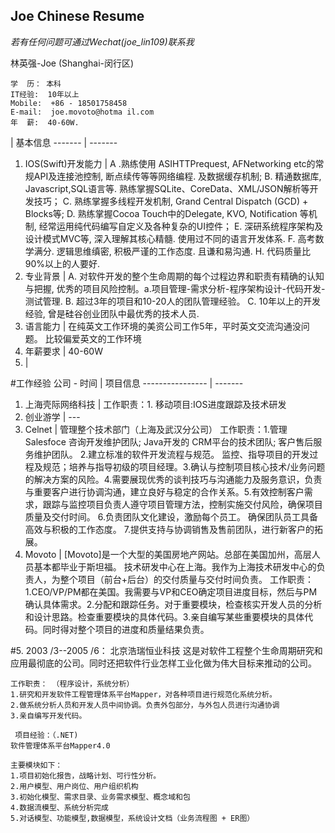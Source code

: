 ## Joe Chinese Resume

*若有任何问题可通过Wechat(joe_lin109)联系我*

林英强-Joe    (Shanghai-闵行区)
```
学  历： 本科
IT经验:  10年以上 
Mobile:  +86 - 18501758458
E-mail:  joe.movoto@hotma il.com
年  薪:  40-60W.
```


 | 基本信息
------- | -------
1. IOS(Swift)开发能力 | A .熟练使用 ASIHTTPrequest, AFNetworking etc的常规API及连接池控制, 断点续传等等网络编程. 及数据缓存机制;  B. 精通数据库, Javascript,SQL语言等. 熟练掌握SQLite、CoreData、XML/JSON解析等开发技巧； C. 熟练掌握多线程开发机制, Grand Central Dispatch (GCD) + Blocks等;  D. 熟练掌握Cocoa Touch中的Delegate, KVO, Notification 等机制, 经常运用纯代码编写自定义及各种复杂的UI控件； E. 深研系统程序架构及设计模式MVC等, 深入理解其核心精髓. 使用过不同的语言开发体系.                                                 F. 高考数学满分. 逻辑思维缜密, 积极严谨的工作态度. 且谦和易沟通.                                   H. 代码质量比90%以上的人要好. 
2. 专业背景 | A. 对软件开发的整个生命周期的每个过程边界和职责有精确的认知与把握, 优秀的项目风险控制。a.项目管理-需求分析-程序架构设计-代码开发-测试管理.        B. 超过3年的项目和10-20人的团队管理经验。                  C. 10年以上的开发经验, 曾是硅谷创业团队中最优秀的技术人员. 
3. 语言能力 | 在纯英文工作环境的美资公司工作5年，平时英文交流沟通没问题。 比较偏爱英文的工作环境
4. 年薪要求 | 40-60W
5.  | 


 




#工作经验
公司 - 时间 | 项目信息
---------------- | -------
1. 上海壳际网络科技    | 工作职责：1.  移动项目:IOS进度跟踪及技术研发  
2. 创业游学    |  --- 
3. Celnet  | 管理整个技术部门（上海及武汉分公司） 工作职责：1.管理 Salesfoce 咨询开发维护团队; Java开发的 CRM平台的技术团队; 客户售后服务维护团队。 2.建立标准的软件开发流程与规范。 监控、指导项目的开发过程及规范；培养与指导初级的项目经理。3.确认与控制项目核心技术/业务问题的解决方案的风险。4.需要展现优秀的谈判技巧与沟通能力及服务意识，负责与重要客户进行协调沟通，建立良好与稳定的合作关系。5.有效控制客户需求，跟踪与监控项目负责人遵守项目管理方法，控制实施交付风险，确保项目质量及交付时间。 6.负责团队文化建设，激励每个员工。 确保团队员工具备高效与积极的工作态度。 7.提供支持与协调销售及售前团队，进行新客户的拓展。
4. Movoto  |   [Movoto]是一个大型的美国房地产网站。总部在美国加州，高层人员基本都毕业于斯坦福。 技术研发中心在上海。我作为上海技术研发中心的负责人，为整个项目（前台+后台）的交付质量与交付时间负责。 工作职责：1.CEO/VP/PM都在美国。我需要与VP和CEO确定项目进度目标，然后与PM确认具体需求。2.分配和跟踪任务。对于重要模块，检查核实开发人员的分析和设计思路。检查重要模块的具体代码。3.亲自编写某些重要模块的具体代码。同时得对整个项目的进度和质量结果负责。 


#5.  2003 /3--2005 /6： 北京浩瑞恒业科技 
这是对软件工程整个生命周期研究和应用最彻底的公司。同时还把软件行业怎样工业化做为伟大目标来推动的公司。 
```
工作职责： （程序设计，系统分析）
1.研究和开发软件工程管理体系平台Mapper，对各种项目进行规范化系统分析。
2.做系统分析人员和开发人员中间协调。负责外包部分，与外包人员进行沟通协调 
3.亲自编写开发代码。
 
 项目经验：（.NET) 
软件管理体系平台Mapper4.0 

主要模块如下： 
1.项目初始化报告，战略计划、可行性分析。 
2.用户模型、用户岗位、用户组织机构 
3.初始化模型、需求目录、业务需求模型、概念域和包 
4.数据流模型、系统分析完成 
5.对话模型、功能模型,数据模型，系统设计文档（业务流程图 + ER图）
```

